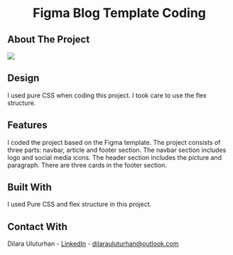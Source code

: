 <div align="center">
  <h1 align="center">Figma Blog Template Coding</h1>
</div>

## About The Project
![](https://github.com/dilarauluturhan/blog-figma-template/assets/120499369/85b2fe4d-af22-43aa-80ea-bb8c208b38a9)

## Design
I used pure CSS when coding this project. I took care to use the flex structure.

## Features
I coded the project based on the Figma template. The project consists of three parts: navbar, article and footer section. The navbar section includes logo and social media icons. The header section includes the picture and paragraph. There are three cards in the footer section.

## Built With
I used Pure CSS and flex structure in this project.

## Contact With
Dilara Uluturhan - [LinkedIn](https://www.linkedin.com/in/dilarauluturhan/) - dilarauluturhan@outlook.com

